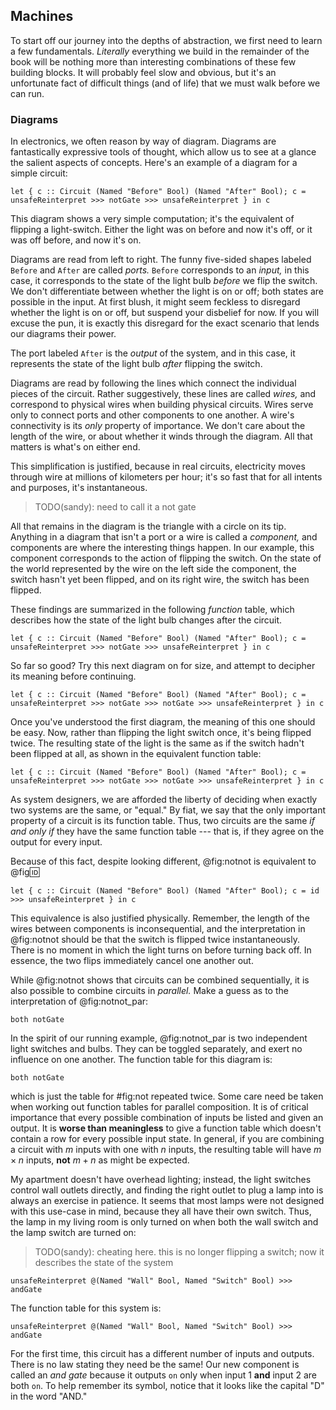 ## Machines

To start off our journey into the depths of abstraction, we first need to learn
a few fundamentals. *Literally* everything we build in the remainder of the book
will be nothing more than interesting combinations of these few building blocks.
It will probably feel slow and obvious, but it's an unfortunate fact of
difficult things (and of life) that we must walk before we can run.


### Diagrams

In electronics, we often reason by way of diagram. Diagrams are fantastically
expressive tools of thought, which allow us to see at a glance the salient
aspects of concepts. Here's an example of a diagram for a simple circuit:

```{#fig:not design=code/Design.hs label="A Diagram"}
let { c :: Circuit (Named "Before" Bool) (Named "After" Bool); c = unsafeReinterpret >>> notGate >>> unsafeReinterpret } in c
```

This diagram shows a very simple computation; it's the equivalent of flipping a
light-switch. Either the light was on before and now it's off, or it was off
before, and now it's on.

Diagrams are read from left to right. The funny five-sided shapes labeled
`Before` and `After` are called *ports.* `Before` corresponds to an *input,* in
this case, it corresponds to the state of the light bulb *before* we flip the
switch. We don't differentiate between whether the light is on or off; both
states are possible in the input. At first blush, it might seem feckless to
disregard whether the light is on or off, but suspend your disbelief for now. If
you will excuse the pun, it is exactly this disregard for the exact scenario
that lends our diagrams their power.

The port labeled `After` is the *output* of the system, and in this case, it
represents the state of the light bulb *after* flipping the switch.

Diagrams are read by following the lines which connect the individual pieces of
the circuit. Rather suggestively, these lines are called *wires,* and correspond
to physical wires when building physical circuits. Wires serve only to connect
ports and other components to one another. A wire's connectivity is its *only*
property of importance. We don't care about the length of the wire, or about
whether it winds through the diagram. All that matters is what's on either end.

This simplification is justified, because in real circuits, electricity
moves through wire at millions of kilometers per hour; it's so fast that for all
intents and purposes, it's instantaneous.

> TODO(sandy): need to call it a not gate

All that remains in the diagram is the triangle with a circle on its tip.
Anything in a diagram that isn't a port or a wire is called a *component,* and
components are where the interesting things happen. In our example, this
component corresponds to the action of flipping the switch. On the state of the
world represented by the wire on the left side the component, the switch hasn't
yet been flipped, and on its right wire, the switch has been flipped.

These findings are summarized in the following *function* table, which describes
how the state of the light bulb changes after the circuit.

```{#fig:not_truth design=code/Design.hs fn=truth label="Function Table"}
let { c :: Circuit (Named "Before" Bool) (Named "After" Bool); c = unsafeReinterpret >>> notGate >>> unsafeReinterpret } in c
```

So far so good? Try this next diagram on for size, and attempt to decipher its
meaning before continuing.

```{#fig:notnot design=code/Design.hs label="Flipping Twice"}
let { c :: Circuit (Named "Before" Bool) (Named "After" Bool); c = unsafeReinterpret >>> notGate >>> notGate >>> unsafeReinterpret } in c
```

Once you've understood the first diagram, the meaning of this one should be
easy. Now, rather than flipping the light switch once, it's being flipped twice.
The resulting state of the light is the same as if the switch hadn't been
flipped at all, as shown in the equivalent function table:

```{#fig:notnot_truth design=code/Design.hs fn=truth label="Function Table"}
let { c :: Circuit (Named "Before" Bool) (Named "After" Bool); c = unsafeReinterpret >>> notGate >>> notGate >>> unsafeReinterpret } in c
```

As system designers, we are afforded the liberty of deciding when exactly two
systems are the same, or "equal." By fiat, we say that the only important
property of a circuit is its function table. Thus, two circuits are the same *if
and only if* they have the same function table --- that is, if they agree on the
output for every input.

Because of this fact, despite looking different, @fig:notnot is equivalent to @fig:id:

```{#fig:id design=code/Design.hs label="No Flips"}
let { c :: Circuit (Named "Before" Bool) (Named "After" Bool); c = id >>> unsafeReinterpret } in c
```

This equivalence is also justified physically. Remember, the length of the wires
between components is inconsequential, and the interpretation in @fig:notnot should be
that the switch is flipped twice instantaneously. There is no moment in which
the light turns on before turning back off. In essence, the two flips
immediately cancel one another out.

While @fig:notnot shows that circuits can be combined sequentially, it is also
possible to combine circuits in *parallel.* Make a guess as to the
interpretation of @fig:notnot_par:

```{#fig:notnot_par design=code/Design.hs label="Parallel Composition"}
both notGate
```

In the spirit of our running example, @fig:notnot_par is two independent light
switches and bulbs. They can be toggled separately, and exert no influence on
one another. The function table for this diagram is:

```{#fig:notnot_par_truth design=code/Design.hs fn=truth label="Parallel Composition"}
both notGate
```

which is just the table for #fig:not repeated twice. Some care need be taken
when working out function tables for parallel composition. It is of critical
importance that every possible combination of inputs be listed and given an
output. It is **worse than meaningless** to give a function table which doesn't
contain a row for every possible input state. In general, if you are combining a
circuit with $m$ inputs with one with $n$ inputs, the resulting table will have
$m \times n$ inputs, **not**  $m + n$ as might be expected.

My apartment doesn't have overhead lighting; instead, the light switches control
wall outlets directly, and finding the right outlet to plug a lamp into is
always an exercise in patience. It seems that most lamps were not designed with
this use-case in mind, because they all have their own switch. Thus, the lamp in
my living room is only turned on when both the wall switch and the lamp switch
are turned on:

> TODO(sandy): cheating here. this is no longer flipping a switch; now it
> describes the state of the system

```{#fig:and design=code/Design.hs label="Wall and Lamp Switches"}
unsafeReinterpret @(Named "Wall" Bool, Named "Switch" Bool) >>> andGate
```

The function table for this system is:

```{#fig:and_truth design=code/Design.hs fn=truth label="Wall and Lamp Switches"}
unsafeReinterpret @(Named "Wall" Bool, Named "Switch" Bool) >>> andGate
```

For the first time, this circuit has a different number of inputs and outputs.
There is no law stating they need be the same! Our new component is called an
*and gate* because it outputs `on` only when input 1 **and** input 2 are both
`on`. To help remember its symbol, notice that it looks like the capital "D" in
the word "AND."

